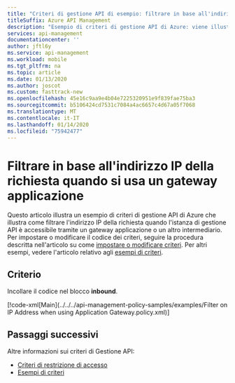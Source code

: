 ```yaml
---
title: "Criteri di gestione API di esempio: filtrare in base all'indirizzo IP quando si usa il gateway applicazione"
titleSuffix: Azure API Management
description: "Esempio di criteri di gestione API di Azure: viene illustrato come filtrare in base all'indirizzo IP della richiesta quando si usa un gateway applicazione."
services: api-management
documentationcenter: ''
author: jftl6y
ms.service: api-management
ms.workload: mobile
ms.tgt_pltfrm: na
ms.topic: article
ms.date: 01/13/2020
ms.author: joscot
ms.custom: fasttrack-new
ms.openlocfilehash: 45e16c9aa9e4b04e7225320951e9f839fae75ba3
ms.sourcegitcommit: b5106424cd7531c7084a4ac6657c4d67a05f7068
ms.translationtype: MT
ms.contentlocale: it-IT
ms.lasthandoff: 01/14/2020
ms.locfileid: "75942477"
---
```

# <a name="filter-on-request-ip-address-when-using-an-application-gateway"></a>Filtrare in base all'indirizzo IP della richiesta quando si usa un gateway applicazione

Questo articolo illustra un esempio di criteri di gestione API di Azure che illustra come filtrare l'indirizzo IP della richiesta quando l'istanza di gestione API è accessibile tramite un gateway applicazione o un altro intermediario. Per impostare o modificare il codice dei criteri, seguire la procedura descritta nell'articolo su come [impostare o modificare criteri](../set-edit-policies.md). Per altri esempi, vedere l'articolo relativo agli [esempi di criteri](../policy-samples.md).

## <a name="policy"></a>Criterio

Incollare il codice nel blocco **inbound**.

[!code-xml[Main](../../../api-management-policy-samples/examples/Filter on IP Address when using Application Gateway.policy.xml)]

## <a name="next-steps"></a>Passaggi successivi

Altre informazioni sui criteri di Gestione API:

+ [Criteri di restrizione di accesso](../api-management-access-restriction-policies.md)
+ [Esempi di criteri](../policy-samples.md)
